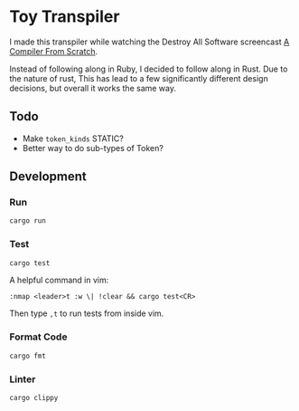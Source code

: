 # Toy Transpiler

I made this transpiler while watching the
Destroy All Software screencast [A Compiler From Scratch](https://www.destroyallsoftware.com/screencasts/catalog/a-compiler-from-scratch).

Instead of following along in Ruby, I decided
to follow along in Rust. Due to the nature of 
rust, This has lead to a few significantly 
different design decisions, but overall it 
works the same way.

## Todo

- Make `token_kinds` STATIC?
- Better way to do sub-types of Token?

## Development

### Run

```bash
cargo run
```

### Test 

```bash
cargo test
```

A helpful command in vim:

```
:nmap <leader>t :w \| !clear && cargo test<CR>
```

Then type `,t` to run tests from inside vim.

### Format Code

```bash
cargo fmt
```

### Linter
```bash
cargo clippy
```


